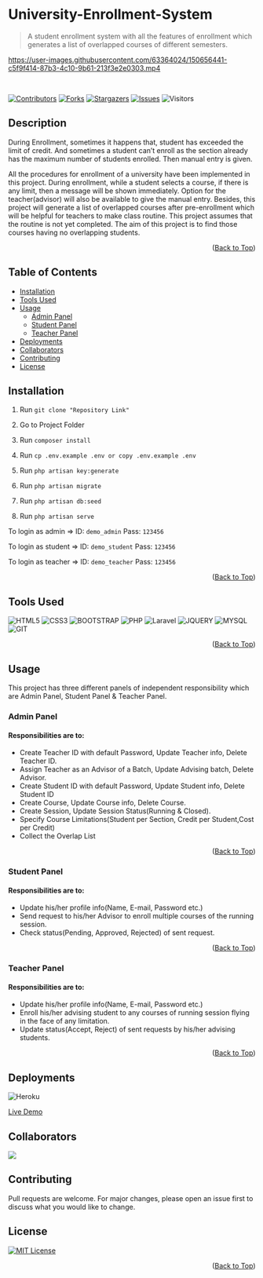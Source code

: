 <div id="Top"></div>

# University-Enrollment-System

> A student enrollment system with all the features of enrollment which generates a list of overlapped courses of different semesters.

https://user-images.githubusercontent.com/63364024/150656441-c5f9f414-87b3-4c10-9b61-213f3e2e0303.mp4

<br>

[![Contributors][contributors-shield]][contributors-url]
[![Forks][forks-shield]][forks-url]
[![Stargazers][stars-shield]][stars-url]
[![Issues][issues-shield]][issues-url]
![Visitors](https://visitor-badge.glitch.me/badge?page_id=github.com/avishekchy45/University-Enrollment-System)

## Description

During Enrollment, sometimes it happens that, student has exceeded the limit of credit. And sometimes a student can’t enroll as the section already has the maximum number of students enrolled. Then manual entry is given.

All the procedures for enrollment of a university have been implemented in this project. During enrollment, while a student selects a course, if there is any limit, then a message will be shown immediately. Option for the teacher(advisor) will also be available to give the manual entry. Besides, this project will generate a list of overlapped courses after pre-enrollment which will be helpful for teachers to make class routine. This project assumes that the routine is not yet completed. The aim of this project is to find those courses having no overlapping students.

<p align="right">(<a href="#Top">Back to Top</a>)</p>

## Table of Contents

-   [Installation](#installation)
-   [Tools Used](#tools-used)
-   [Usage](#usage)
    -   [Admin Panel](#admin-panel)
    -   [Student Panel](#student-panel)
    -   [Teacher Panel](#teacher-panel)
-   [Deployments](#deployments)
-   [Collaborators](#collaborators)
-   [Contributing](#contributing)
-   [License](#license)

## Installation

1. Run `git clone "Repository Link"`

2. Go to Project Folder

3. Run `composer install`

4. Run `cp .env.example .env or copy .env.example .env`

5. Run `php artisan key:generate`

6. Run `php artisan migrate`

7. Run `php artisan db:seed`

8. Run `php artisan serve`

To login as admin => ID: `demo_admin` Pass: `123456`

To login as student => ID: `demo_student` Pass: `123456`

To login as teacher => ID: `demo_teacher` Pass: `123456`

<p align="right">(<a href="#Top">Back to Top</a>)</p>

## Tools Used

![HTML5](https://img.shields.io/badge/HTML5-E34F26?style=for-the-badge&logo=html5&logoColor=white)
![CSS3](https://img.shields.io/badge/CSS3-1572B6?style=for-the-badge&logo=css3&logoColor=white)
![BOOTSTRAP](https://img.shields.io/badge/Bootstrap-563D7C?style=for-the-badge&logo=bootstrap&logoColor=white)
![PHP](https://img.shields.io/badge/PHP-777BB4?style=for-the-badge&logo=php&logoColor=white)
![Laravel](https://img.shields.io/badge/laravel-%23FF2D20.svg?style=for-the-badge&logo=laravel&logoColor=white)
![JQUERY](https://img.shields.io/badge/jQuery-0769AD?style=for-the-badge&logo=jquery&logoColor=white)
![MYSQL](https://img.shields.io/badge/MySQL-00000F?style=for-the-badge&logo=mysql&logoColor=white)
![GIT](https://img.shields.io/badge/Git-F05032?style=for-the-badge&logo=git&logoColor=white)

<p align="right">(<a href="#Top">Back to Top</a>)</p>

## Usage

This project has three different panels of independent responsibility which are Admin Panel, Student Panel & Teacher Panel.

### Admin Panel

#### Responsibilities are to:

-   Create Teacher ID with default Password, Update Teacher info, Delete Teacher ID.
-   Assign Teacher as an Advisor of a Batch, Update Advising batch, Delete Advisor.
-   Create Student ID with default Password, Update Student info, Delete Student ID
-   Create Course, Update Course info, Delete Course.
-   Create Session, Update Session Status(Running & Closed).
-   Specify Course Limitations(Student per Section, Credit per Student,Cost per Credit)
-   Collect the Overlap List

<p align="right">(<a href="#Top">Back to Top</a>)</p>

### Student Panel

#### Responsibilities are to:

-   Update his/her profile info(Name, E-mail, Password etc.)
-   Send request to his/her Advisor to enroll multiple courses of the running session.
-   Check status(Pending, Approved, Rejected) of sent request.

<p align="right">(<a href="#Top">Back to Top</a>)</p>

### Teacher Panel

#### Responsibilities are to:

-   Update his/her profile info(Name, E-mail, Password etc.)
-   Enroll his/her advising student to any courses of running session flying in the face of any limitation.
-   Update status(Accept, Reject) of sent requests by his/her advising students.

<p align="right">(<a href="#Top">Back to Top</a>)</p>

## Deployments

![Heroku](https://heroku-badge.herokuapp.com/?app=heroku-badge)

[Live Demo](puais.herokuapp.com)

## Collaborators

<a href="https://github.com/avishekchy45/University-Enrollment-System/graphs/contributors">
  <img src="https://contrib.rocks/image?repo=avishekchy45/University-Enrollment-System" />
</a>

## Contributing

Pull requests are welcome. For major changes, please open an issue first to discuss what you would like to change.

## License

[![MIT License][license-shield]][license-url]

<p align="right">(<a href="#Top">Back to Top</a>)</p>

<!-- MARKDOWN LINKS & IMAGES -->
<!-- https://www.markdownguide.org/basic-syntax/#reference-style-links -->

[contributors-shield]: https://img.shields.io/github/contributors/avishekchy45/University-Enrollment-System.svg
[contributors-url]: https://github.com/avishekchy45/University-Enrollment-System/graphs/contributors
[forks-shield]: https://img.shields.io/github/forks/avishekchy45/University-Enrollment-System.svg
[forks-url]: https://github.com/avishekchy45/University-Enrollment-System/network/members
[stars-shield]: https://img.shields.io/github/stars/avishekchy45/University-Enrollment-System.svg
[stars-url]: https://github.com/avishekchy45/University-Enrollment-System/stargazers
[issues-shield]: https://img.shields.io/github/issues/avishekchy45/University-Enrollment-System.svg
[issues-url]: https://github.com/avishekchy45/University-Enrollment-System/issues
[license-shield]: https://img.shields.io/github/license/avishekchy45/University-Enrollment-System.svg?style=for-the-badge
[license-url]: https://github.com/avishekchy45/University-Enrollment-System/blob/main/LICENSE.txt
